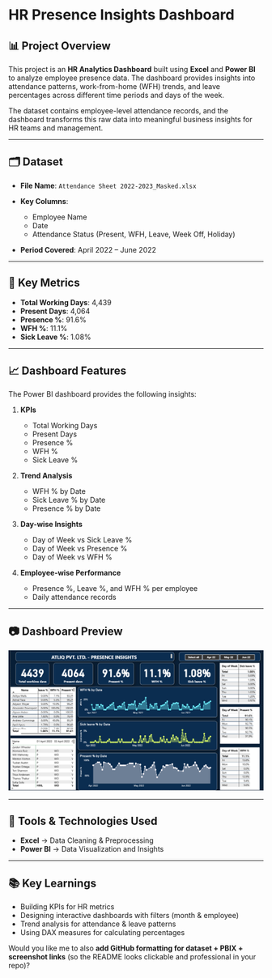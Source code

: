 # HR Presence Insights Dashboard

## 📊 Project Overview

This project is an **HR Analytics Dashboard** built using **Excel** and **Power BI** to analyze employee presence data. The dashboard provides insights into attendance patterns, work-from-home (WFH) trends, and leave percentages across different time periods and days of the week.

The dataset contains employee-level attendance records, and the dashboard transforms this raw data into meaningful business insights for HR teams and management.

---

## 🗂 Dataset

* **File Name**: `Attendance Sheet 2022-2023_Masked.xlsx`
* **Key Columns**:

  * Employee Name
  * Date
  * Attendance Status (Present, WFH, Leave, Week Off, Holiday)
* **Period Covered**: April 2022 – June 2022

---

## 📌 Key Metrics

* **Total Working Days**: 4,439
* **Present Days**: 4,064
* **Presence %**: 91.6%
* **WFH %**: 11.1%
* **Sick Leave %**: 1.08%

---

## 📈 Dashboard Features

The Power BI dashboard provides the following insights:

1. **KPIs**

   * Total Working Days
   * Present Days
   * Presence %
   * WFH %
   * Sick Leave %

2. **Trend Analysis**

   * WFH % by Date
   * Sick Leave % by Date
   * Presence % by Date

3. **Day-wise Insights**

   * Day of Week vs Sick Leave %
   * Day of Week vs Presence %
   * Day of Week vs WFH %

4. **Employee-wise Performance**

   * Presence %, Leave %, and WFH % per employee
   * Daily attendance records

---

## 📷 Dashboard Preview

![HR Dashboard](HR%20Dashboard.png)



---

## 🚀 Tools & Technologies Used

* **Excel** → Data Cleaning & Preprocessing
* **Power BI** → Data Visualization and Insights

---

## 📚 Key Learnings

* Building KPIs for HR metrics
* Designing interactive dashboards with filters (month & employee)
* Trend analysis for attendance & leave patterns
* Using DAX measures for calculating percentages



Would you like me to also **add GitHub formatting for dataset + PBIX + screenshot links** (so the README looks clickable and professional in your repo)?
